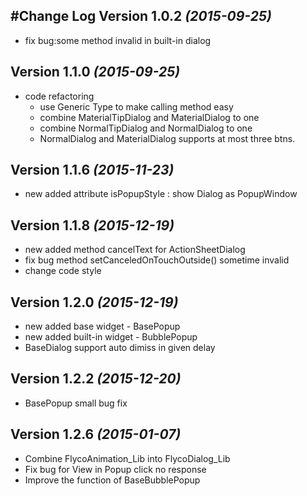 #Change Log
Version 1.0.2 *(2015-09-25)*
----------------------------
* fix bug:some method invalid in built-in dialog

Version 1.1.0 *(2015-09-25)*
----------------------------
* code refactoring
    * use Generic Type to make calling method easy
    * combine MaterialTipDialog and MaterialDialog to one
    * combine NormalTipDialog and NormalDialog to one
    * NormalDialog and MaterialDialog supports at most three btns.

Version 1.1.6 *(2015-11-23)*
----------------------------
* new added attribute isPopupStyle : show Dialog as PopupWindow

Version 1.1.8 *(2015-12-19)*
----------------------------
* new added method cancelText for ActionSheetDialog
* fix bug method setCanceledOnTouchOutside() sometime invalid 
* change code style

Version 1.2.0 *(2015-12-19)*
----------------------------
* new added base widget - BasePopup
* new added built-in widget - BubblePopup
* BaseDialog support auto dimiss in given delay

Version 1.2.2 *(2015-12-20)*
----------------------------
* BasePopup small bug fix

Version 1.2.6 *(2015-01-07)*
----------------------------
* Combine FlycoAnimation_Lib into FlycoDialog_Lib
* Fix bug for View in Popup click no response
* Improve the function of BaseBubblePopup

